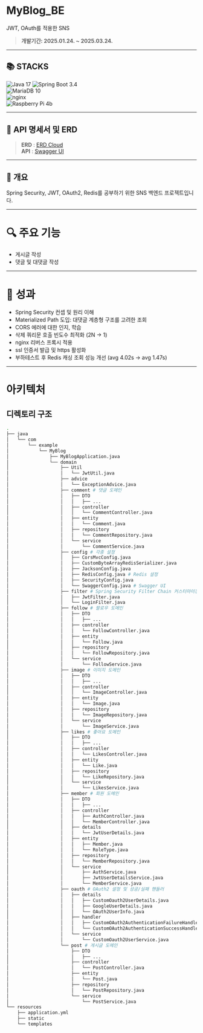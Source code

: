 # MyBlog_BE
JWT, OAuth를 적용한 SNS
> **개발기간: 2025.01.24. ~ 2025.03.24.**

---
## 📚 STACKS

<div>
  <img src="https://img.shields.io/badge/Java%2017-007396?style=for-the-badge&logo=Java&logoColor=white" alt="Java 17">
  <img src="https://img.shields.io/badge/Spring%20Boot%203.4-6DB33F?style=for-the-badge&logo=SpringBoot&logoColor=white" alt="Spring Boot 3.4"><br>
  <img src="https://img.shields.io/badge/MariaDB%2010-003545?style=for-the-badge&logo=MariaDB&logoColor=white" alt="MariaDB 10"><br>
  <img src="https://img.shields.io/badge/Nginx%20-339900?style=for-the-badge&logo=Nginx&logoColor=white" alt="nginx"><br>
  <img src="https://img.shields.io/badge/Raspberry%20Pi-A22846?style=for-the-badge&logo=RaspberryPi&logoColor=white" alt="Raspberry Pi 4b">
</div>

---
## 📝 API 명세서 및 ERD
> **ERD** : [ERD Cloud](https://www.erdcloud.com/d/wDtTQfztBWh6ruxqK) <br>
> **API** : [Swagger UI](https://iwantcod.github.io/MyBlog_API/) <br>

---
## 📌 개요
Spring Security, JWT, OAuth2, Redis를 공부하기 위한 SNS 백엔드 프로젝트입니다.

---
# 🔍 주요 기능
- ️게시글 작성
- 댓글 및 대댓글 작성

---
# 📕 성과
- Spring Security 컨셉 및 원리 이해
- Materialized Path 도입: 대댓글 계층형 구조를 고려한 조회
- CORS 에러에 대한 인지, 학습
- 삭제 쿼리문 호출 빈도수 최적화 (2N → 1)
- nginx 리버스 프록시 적용
- ssl 인증서 발급 및 https 활성화
- 부하테스트 후 Redis 캐싱 조회 성능 개선 (avg 4.02s → avg 1.47s)

---
# 아키텍처
## 디렉토리 구조
```bash
.
├── java
│   └── com
│       └── example
│           └── MyBlog
│               ├── MyBlogApplication.java
│               └── domain
│                   ├── Util
│                   │   └── JwtUtil.java
│                   ├── advice
│                   │   └── ExceptionAdvice.java
│                   ├── comment # 댓글 도메인
│                   │   ├── DTO
│                   │   │   ├── ...
│                   │   ├── controller
│                   │   │   └── CommentController.java
│                   │   ├── entity
│                   │   │   └── Comment.java
│                   │   ├── repository
│                   │   │   └── CommentRepository.java
│                   │   └── service
│                   │       └── CommentService.java
│                   ├── config # 각종 설정
│                   │   ├── CorsMvcConfig.java
│                   │   ├── CustomByteArrayRedisSerializer.java
│                   │   ├── JacksonConfig.java
│                   │   ├── RedisConfig.java # Redis 설정
│                   │   ├── SecurityConfig.java
│                   │   └── SwaggerConfig.java # Swagger UI
│                   ├── filter # Spring Security Filter Chain 커스터마이징
│                   │   ├── JwtFilter.java
│                   │   └── LoginFilter.java
│                   ├── follow # 팔로우 도메인
│                   │   ├── DTO
│                   │   │   ├── ...
│                   │   ├── controller
│                   │   │   └── FollowController.java
│                   │   ├── entity
│                   │   │   └── Follow.java
│                   │   ├── repository
│                   │   │   └── FollowRepository.java
│                   │   └── service
│                   │       └── FollowService.java
│                   ├── image # 이미지 도메인
│                   │   ├── DTO
│                   │   │   ├── ...
│                   │   ├── controller
│                   │   │   └── ImageController.java
│                   │   ├── entity
│                   │   │   └── Image.java
│                   │   ├── repository
│                   │   │   └── ImageRepository.java
│                   │   └── service
│                   │       └── ImageService.java
│                   ├── likes # 좋아요 도메인
│                   │   ├── DTO
│                   │   │   ├── ...
│                   │   ├── controller
│                   │   │   └── LikesController.java
│                   │   ├── entity
│                   │   │   └── Like.java
│                   │   ├── repository
│                   │   │   └── LikeRepository.java
│                   │   └── service
│                   │       └── LikesService.java
│                   ├── member # 회원 도메인
│                   │   ├── DTO
│                   │   │   ├── ...
│                   │   ├── controller
│                   │   │   ├── AuthController.java
│                   │   │   └── MemberController.java
│                   │   ├── details
│                   │   │   └── JwtUserDetails.java
│                   │   ├── entity
│                   │   │   ├── Member.java
│                   │   │   └── RoleType.java
│                   │   ├── repository
│                   │   │   └── MemberRepository.java
│                   │   └── service
│                   │       ├── AuthService.java
│                   │       ├── JwtUserDetailsService.java
│                   │       └── MemberService.java
│                   ├── oauth # OAuth2 설정 및 성공/실패 핸들러
│                   │   ├── details
│                   │   │   ├── CustomOauth2UserDetails.java
│                   │   │   ├── GoogleUserDetails.java
│                   │   │   └── OAuth2UserInfo.java
│                   │   ├── handler
│                   │   │   ├── CustomOAuth2AuthenticationFailureHandler.java
│                   │   │   └── CustomOAuth2AuthenticationSuccessHandler.java
│                   │   └── service
│                   │       └── CustomOauth2UserService.java
│                   └── post # 게시글 도메인
│                       ├── DTO
│                       │   ├── ...
│                       ├── controller
│                       │   └── PostController.java
│                       ├── entity
│                       │   └── Post.java
│                       ├── repository
│                       │   └── PostRepository.java
│                       └── service
│                           └── PostService.java
└── resources
    ├── application.yml
    ├── static
    └── templates
